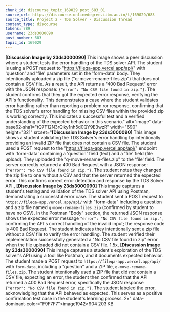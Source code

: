 ```yaml
---
chunk_id: discourse_topic_169029_post_683_01
source_url: https://discourse.onlinedegree.iitm.ac.in/t/169029/683
source_title: Project 2 - TDS Solver - Discussion Thread
content_type: discourse
tokens: 789
username: 23ds3000090
post_number: 683
topic_id: 169029
---
```


**[Discussion Image by 23ds3000090]** This image shows a peer discussion where a student tests the error handling of the TDS solver API. The student is using a POST request to "https://fileqa-app.vercel.app/api/" with 'question' and 'file' parameters set in the 'form-data' body. They intentionally uploaded a zip file ("q-move-rename-files.zip") that does not contain a CSV file. As a result, the API returns a "400 Bad Request" error with the JSON response: `{"error": "No CSV file found in zip."}`. The student confirms that they got the expected error response, verifying the API's functionality. This demonstrates a case where the student validates error handling rather than reporting a problem.ror response, confirming that the TDS solver's error handling for missing CSV files within the provided zip is working correctly. This indicates a successful test and a verified understanding of the expected behavior in this scenario." alt="image" data-base62-sha1="tQ7F12N3rQiky1nh5d0QY9E3wzR" width="690" height="321" srcset="**[Discussion Image by 23ds3000090]** This image shows a student validating the TDS Solver's error handling by intentionally providing an invalid ZIP file that does not contain a CSV file. The student used a POST request to the "https://fileqa-app.vercel.app/api/" endpoint with 'form-data' containing a 'question' field (text) and a 'file' field (file upload). They uploaded the "q-move-rename-files.zip" to the 'file' field. The server correctly returned a 400 Bad Request with a JSON response: `{"error": "No CSV file found in zip."}`. The student notes they changed the zip file to one without a CSV and that the server returned the expected error. This confirms correct error detection and response by the TDS Solver API., **[Discussion Image by 23ds3000090]** This image captures a student's testing and validation of the TDS solver API using Postman, demonstrating a successful error case. The student sent a POST request to `https://fileqa-app.vercel.app/api/` with "form-data" including a question and a zip file named `q-move-rename-files.zip` (confirmed by student to have no CSV). In the Postman "Body" section, the returned JSON response shows the expected error message `"error": "No CSV file found in zip."`, confirming the API's correct handling of the invalid input; the response code is 400 Bad Request. The student indicates they intentionally sent a zip file without a CSV file to verify the error handling. The student verified their implementation successfully generated a "No CSV file found in zip" error when the file uploaded did not contain a CSV file. 1.5x, **[Discussion Image by 23ds3000090]** This image captures a student's exploration of the TDS solver's API using a tool like Postman, and it documents expected behavior. The student made a POST request to `https://fileqa-app.vercel.app/api/` with `form-data`, including a "question" and a ZIP file, `q-move-rename-files.zip`. The student intentionally used a ZIP file that did *not* contain a CSV file, expecting an error, the student then confirmed that the API returned a 400 Bad Request error, specifically the JSON response `{"error": "No CSV file found in zip."}`. The student labeled the error, acknowledging that the API behaved as expected. This serves as a positive confirmation test case in the student's learning process. 2x" data-dominant-color="F9F7F7">image1942×904 203 KB
